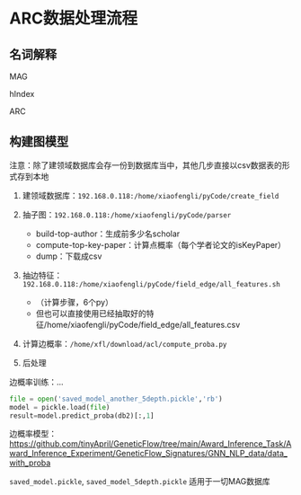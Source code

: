 # ARC数据处理流程

## 名词解释

MAG

hIndex

ARC



## 构建图模型

注意：除了建领域数据库会存一份到数据库当中，其他几步直接以csv数据表的形式存到本地

1. 建领域数据库：`192.168.0.118:/home/xiaofengli/pyCode/create_field`

2. 抽子图：`192.168.0.118:/home/xiaofengli/pyCode/parser`
    - build-top-author：生成前多少名scholar
    - compute-top-key-paper：计算点概率（每个学者论文的isKeyPaper）
    - dump：下载成csv

3. 抽边特征：`192.168.0.118:/home/xiaofengli/pyCode/field_edge/all_features.sh`
    - （计算步骤，6个py）
    - 但也可以直接使用已经抽取好的特征/home/xiaofengli/pyCode/field_edge/all_features.csv

4. 计算边概率：`/home/xfl/download/acl/compute_proba.py`

5. 后处理

边概率训练：...

```python
file = open('saved_model_another_5depth.pickle','rb')
model = pickle.load(file)
result=model.predict_proba(db2)[:,1]
```

边概率模型：https://github.com/tinyApril/GeneticFlow/tree/main/Award_Inference_Task/Award_Inference_Experiment/GeneticFlow_Signatures/GNN_NLP_data/data_with_proba

`saved_model.pickle`, `saved_model_5depth.pickle` 适用于一切MAG数据库


